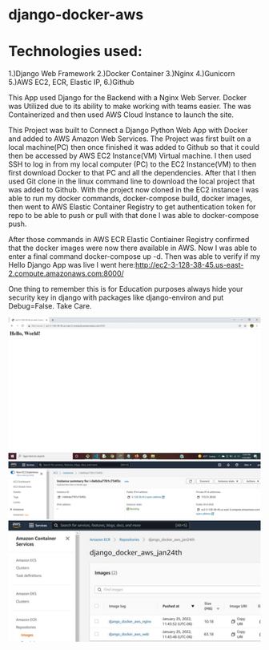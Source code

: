 # django-docker-aws
Technologies used:
================
1.)Django Web Framework
2.)Docker Container
3.)Nginx
4.)Gunicorn
5.)AWS EC2, ECR, Elastic IP, 
6.)Github


This App used Django for the Backend with a Nginx Web Server. Docker was Utilized due to its ability to make working with teams easier. The was Containerized and then used AWS Cloud Instance to launch the site.

This Project was built to Connect a Django Python Web App with Docker and added to AWS Amazon Web Services.
The Project was first built on a local machine(PC) then once finished it was added to Github so that it could then be accessed by AWS EC2 Instance(VM) Virtual machine. I then used SSH to log in from my local computer (PC) to the EC2 Instance(VM) to then first download Docker to that PC and all the dependencies. After that I then used Git clone <myrepo> in the linux command line to download the local project that was added to Github. With the project now cloned in the EC2 instance I was able to run my docker commands, docker-compose build, docker images, then went to AWS Elastic Container Registry to get authentication token for repo to be able to push or pull with that done I was able to docker-compose push. 

After those commands in AWS ECR Elastic Contiainer Registry confirmed that the docker images were now there available in AWS. Now I was able to enter a final command docker-compose up -d.
Then was able to verify if my Hello Django App was live I went here:http://ec2-3-128-38-45.us-east-2.compute.amazonaws.com:8000/

One thing to remember this is for Education purposes always hide your security key in django with packages like django-environ and put Debug=False. 
Take Care.

![Alt text](1.JPG?raw=true)
![Alt text](2.JPG?raw=true)
![Alt text](3.JPG?raw=true)
